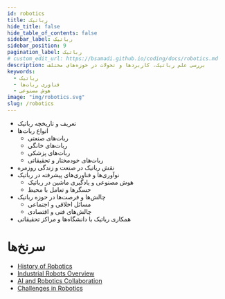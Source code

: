 ```yaml
---
id: robotics
title: رباتیک
hide_title: false
hide_table_of_contents: false
sidebar_label: رباتیک
sidebar_position: 9
pagination_label: رباتیک
# custom_edit_url: https://bsamadi.github.io/coding/docs/robotics.md
description: بررسی علم رباتیک، کاربردها و تحولات در حوزه‌های مختلف
keywords:
  - رباتیک
  - فناوری ربات‌ها
  - هوش مصنوعی
image: "img/robotics.svg"
slug: /robotics
---
```


- تعریف و تاریخچه رباتیک
- انواع ربات‌ها
  - ربات‌های صنعتی
  - ربات‌های خانگی
  - ربات‌های پزشکی
  - ربات‌های خودمختار و تحقیقاتی
- نقش رباتیک در صنعت و زندگی روزمره
- نوآوری‌ها و فناوری‌های پیشرفته در رباتیک
  - هوش مصنوعی و یادگیری ماشین در رباتیک
  - حسگرها و تعامل با محیط
- چالش‌ها و فرصت‌ها در حوزه رباتیک
  - مسائل اخلاقی و اجتماعی
  - چالش‌های فنی و اقتصادی
- همکاری رباتیک با دانشگاه‌ها و مراکز تحقیقاتی

# سرنخ‌ها

<div dir="auto">

- [History of Robotics](https://www.example.com/history-robotics)
- [Industrial Robots Overview](https://www.example.com/industrial-robots)
- [AI and Robotics Collaboration](https://www.example.com/ai-robotics)
- [Challenges in Robotics](https://www.example.com/robotics-challenges)

</div>

